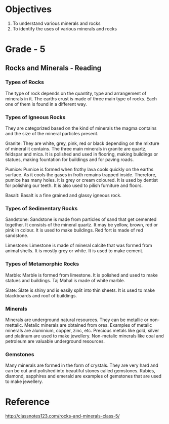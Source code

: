 # Objectives
1. To understand various minerals and rocks
2. To identify the uses of various minerals and rocks

# Grade - 5
## Rocks and Minerals - Reading
### Types of Rocks
The type of rock depends on the quantity, type and arrangement of minerals in it. The earths crust is made of three main type of rocks. Each one of them is found in a different way.

### Types of Igneous Rocks
They are categorized based on the kind of minerals the magma contains and the size of the mineral particles present. 

Granite: They are white, grey, pink, red or black depending on the mixture of mineral it contains. The three main minerals in granite are quartz, feldspar and mica. It is polished and used in flooring, making buildings or statues, making fountation for buildings and for paving roads.

Pumice: Pumice is formed when frothy lava cools quickly on the earths surface. As it cools the gases in froth remains trapped inside. Therefore, pumice has many holes. It is grey or cream coloured. It is used by dentist for polishing our teeth. It is also used to pilish furniture and floors.

Basalt: Basalt is a fine grained and glassy igneous rock.

### Types of Sedimentary Rocks
Sandstone: Sandstone is made from particles of sand that get cemented together. It consists of the mineral quartz. It may be yellow, brown, red or pink in colour. It is used to make buildings. Red fort is made of red sandstone.

Limestone: Limestone is made of mineral calcite that was formed from animal shells. It is mostly grey or white. It is used to make cement.

### Types of Metamorphic Rocks
Marble: Marble is formed from limestone. It is polished and used to make statues and buildings. Taj Mahal is made of white marble.

Slate: Slate is shiny and is easily split into thin sheets. It is used to make blackboards and roof of buildings.

### Minerals
Minerals are underground natural resources. They can be metallic or non-mettalic. Metalic minerals are obtained from ores. Examples of metalic minerals are aluminium, copper, zinc, etc. Precious metals like gold, silver and platinum are used to make jewellery. Non-metalic minerals like coal and petroleum are valuable underground resources.

### Gemstones 
Many minerals are formed in the form of crystals. They are very hard and can be cut and polished into beautiful stones called gemstones. Rubies, diamond, sapphires and emerald are examples of gemstones that are used to make jewellery.

# Reference
http://classnotes123.com/rocks-and-minerals-class-5/
